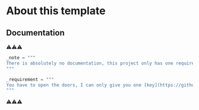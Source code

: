 # About this template

## Documentation
⚠⚠⚠ 
```python
_note = """
There is absolutely no documentation, this project only has one requirement!
"""

_requirement = """
You have to open the doors, I can only give you one [key](https://github.com/franciscomvargas/crawler.template)
"""
```
⚠⚠⚠
